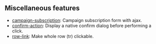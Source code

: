 ## Miscellaneous features

* [campaign-subscription](tree/master/campaign-subscription): Campaign subscription form with ajax.
* [confirm-action](tree/master/confirm-action): Display a native confirm dialog before performing a click.
* [row-link](tree/master/row-link): Make whole row (tr) clickable.
